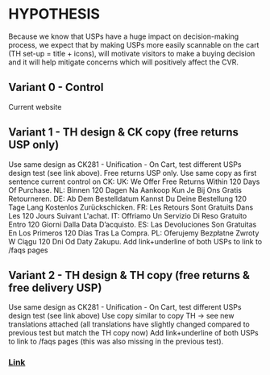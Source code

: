 # HYPOTHESIS
Because we know that USPs have a huge impact on decision-making process, we expect that by making USPs more easily scannable on the cart (TH set-up = title + icons), will motivate visitors to make a buying decision and it will help mitigate concerns which will positively affect the CVR.​

## Variant 0 - Control
Current website

## Variant 1 - TH design & CK copy (free returns USP only)
Use same design as CK281 - Unification - On Cart, test different USPs design test (see link above). Free returns USP only. 
Use same copy as first sentence current control on CK:
UK: We Offer Free Returns Within 120 Days Of Purchase.
NL: Binnen 120 Dagen Na Aankoop Kun Je Bij Ons Gratis Retourneren.
DE: Ab Dem Bestelldatum Kannst Du Deine Bestellung 120 Tage Lang Kostenlos Zurückschicken.
FR: Les Retours Sont Gratuits Dans Les 120 Jours Suivant L'achat.
IT: Offriamo Un Servizio Di Reso Gratuito Entro 120 Giorni Dalla Data D’acquisto.
ES: Las Devoluciones Son Gratuitas En Los Primeros 120 Días Tras La Compra.
PL: Oferujemy Bezpłatne Zwroty W Ciągu 120 Dni Od Daty Zakupu.
Add link+underline of both USPs to link to /faqs pages

## Variant 2 - TH design & TH copy (free returns & free delivery USP)
Use same design as CK281 - Unification - On Cart, test different USPs design test (see link above)
Use copy similar to copy TH → see new translations attached (all translations have slightly changed compared to previous test but match the TH copy now)
Add link+underline of both USPs to link to /faqs pages (this was also missing in the previous test).

### [Link](https://app.asana.com/0/1201109242799454/1203616054190946/f)